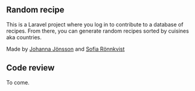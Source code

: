 ## Random recipe

This is a Laravel project where you log in to contribute to a database of recipes. From there, you can generate random recipes sorted by cuisines aka countries.

Made by [Johanna Jönsson](https://github.com/JonssonJohanna) and [Sofia Rönnkvist](https://github.com/sofiaronnkvist)

## Code review

To come.
